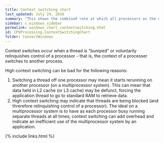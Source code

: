 ```yaml
---
title: Context switching chart
last_updated: July 29, 2016
summary: "This shows the combined rate at which all processors on the computer are switched from one thread to another."
sidebar: c_windows_sidebar
permalink: windows_chart_contextswitching.html
id: CPUProcessing.ContextSwitchingChart
folder: ConnectWindows
---
```



<p>Context switches occur when a thread is "bumped" or voluntarily relinquishes control of a processor - that is,
the  context  of a processer switches to another process.</p>
<p>High context switching can be bad for the following reasons:</p>
<ol>
  <li>Switching a thread off one processor may mean it starts rerunning on another processor (on a multiprocessor system).
  This can mean that data held in L2 cache (or L3 cache) may be defunct, forcing the application thread to go to standard RAM to retrieve data.</li>

  <li>High context switching may indicate that threads are being blocked (and threrefore relinquishing control of a processor).
  The ideal on a multiprocessor system is to have as each processor busy running separate threads at all times;
  context switching can add overhead and indicate an inefficient use of the multiprocessor system by an application.</li>
</ol>


{% include links.html %}
